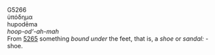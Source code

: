 G5266  
ὑπόδημα  
hupodēma  
*hoop-od‘-ah-mah*  
From [5265](g5265) something *bound* *under* the feet, that is, a *shoe*
or *sandal:* - shoe.  

